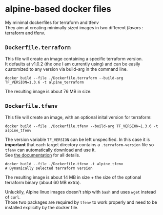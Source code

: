 # alpine-based docker files
My minimal dockerfiles for terraform and tfenv  
They aim at creating minimally sized images in two different *flavors* : terraform and tfenv.

## `Dockerfile.terraform`
This file will create an image containing a specific terraform version.  
It defaults at v1.0.2 (the one I am currently using) and can be easily customized to any version via build-arg in the command line.  
```
docker build --file ./Dockerfile.terraform --build-arg TF_VERSION=1.3.6 -t alpine_terraform
```
The resulting image is about 76 MB in size.  

## `Dockerfile.tfenv`
This file will create an image, with an optional inital version for terraform:
```
docker build --file ./Dockerfile.tfenv --build-arg TF_VERSION=1.3.6 -t alpine_tfenv
```
The version variable `TF_VERSION` can be left unspecified. In this case it is **important** that each target directory contains a `.terraform-version` file so `tfenv` can automatically download and use it.  
See [the documentation](https://github.com/tfutils/tfenv#terraform-version-file) for all details.
```
docker build --file ./Dockerfile.tfenv -t alpine_tfenv
# Dynamically selected terraform version
```
The resulting image is about 14 MB in size + the size of the optional terraform binary (about 60 MB extra).  

Unluckily, Alpine linux images doesn't ship with `bash` and uses `wget` instead of  `curl`.  
Those two packages are required by `tfenv` to work properly and need to be installed explicitly by the docker file.  
